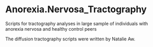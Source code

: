 # Anorexia.Nervosa_Tractography
Scripts for tractography analyses in large sample of individuals with anorexia nervosa and healthy control peers


The diffusion tractography scripts were written by Natalie Aw.

